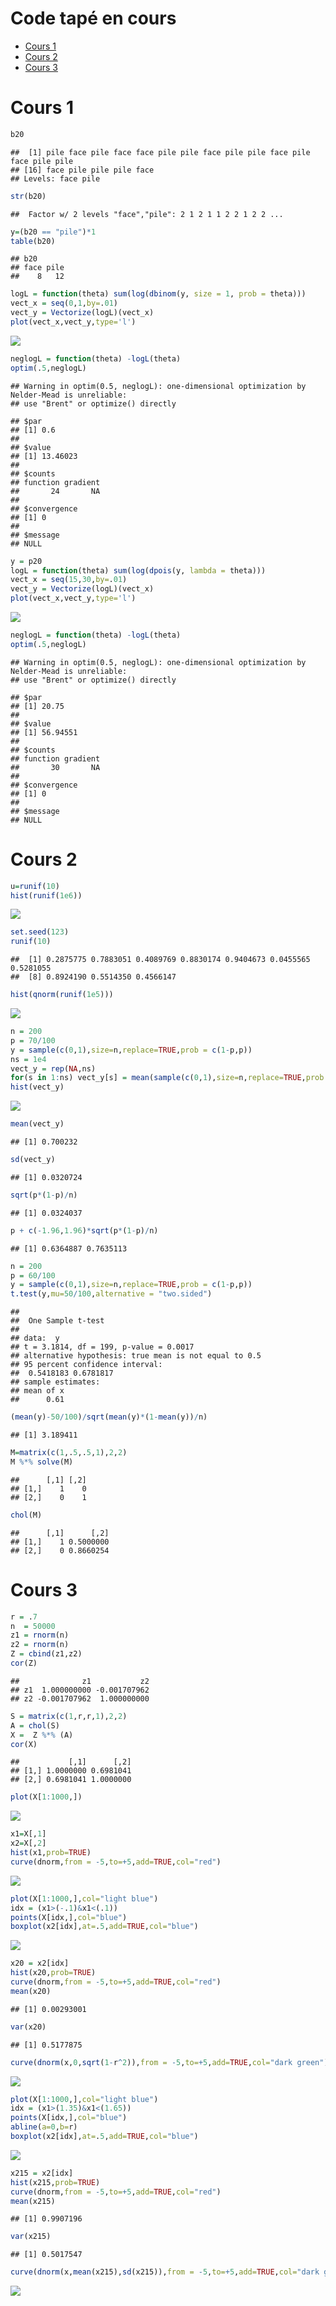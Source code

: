 Code tapé en cours
================

- <a href="#cours-1" id="toc-cours-1">Cours 1</a>
- <a href="#cours-2" id="toc-cours-2">Cours 2</a>
- <a href="#cours-3" id="toc-cours-3">Cours 3</a>

# Cours 1

``` r
b20
```

    ##  [1] pile face pile face face pile pile face pile pile face pile face pile pile
    ## [16] face pile pile pile face
    ## Levels: face pile

``` r
str(b20)
```

    ##  Factor w/ 2 levels "face","pile": 2 1 2 1 1 2 2 1 2 2 ...

``` r
y=(b20 == "pile")*1
table(b20)
```

    ## b20
    ## face pile 
    ##    8   12

``` r
logL = function(theta) sum(log(dbinom(y, size = 1, prob = theta)))
vect_x = seq(0,1,by=.01)
vect_y = Vectorize(logL)(vect_x)
plot(vect_x,vect_y,type='l')
```

<img src="STT5100code123_files/figure-gfm/unnamed-chunk-1-1.png" style="display: block; margin: auto;" />

``` r
neglogL = function(theta) -logL(theta)
optim(.5,neglogL)
```

    ## Warning in optim(0.5, neglogL): one-dimensional optimization by Nelder-Mead is unreliable:
    ## use "Brent" or optimize() directly

    ## $par
    ## [1] 0.6
    ## 
    ## $value
    ## [1] 13.46023
    ## 
    ## $counts
    ## function gradient 
    ##       24       NA 
    ## 
    ## $convergence
    ## [1] 0
    ## 
    ## $message
    ## NULL

``` r
y = p20
logL = function(theta) sum(log(dpois(y, lambda = theta)))
vect_x = seq(15,30,by=.01)
vect_y = Vectorize(logL)(vect_x)
plot(vect_x,vect_y,type='l')
```

<img src="STT5100code123_files/figure-gfm/unnamed-chunk-1-2.png" style="display: block; margin: auto;" />

``` r
neglogL = function(theta) -logL(theta)
optim(.5,neglogL)
```

    ## Warning in optim(0.5, neglogL): one-dimensional optimization by Nelder-Mead is unreliable:
    ## use "Brent" or optimize() directly

    ## $par
    ## [1] 20.75
    ## 
    ## $value
    ## [1] 56.94551
    ## 
    ## $counts
    ## function gradient 
    ##       30       NA 
    ## 
    ## $convergence
    ## [1] 0
    ## 
    ## $message
    ## NULL

# Cours 2

``` r
u=runif(10)
hist(runif(1e6))
```

<img src="STT5100code123_files/figure-gfm/unnamed-chunk-2-1.png" style="display: block; margin: auto;" />

``` r
set.seed(123)
runif(10)
```

    ##  [1] 0.2875775 0.7883051 0.4089769 0.8830174 0.9404673 0.0455565 0.5281055
    ##  [8] 0.8924190 0.5514350 0.4566147

``` r
hist(qnorm(runif(1e5)))
```

<img src="STT5100code123_files/figure-gfm/unnamed-chunk-2-2.png" style="display: block; margin: auto;" />

``` r
n = 200
p = 70/100
y = sample(c(0,1),size=n,replace=TRUE,prob = c(1-p,p))
ns = 1e4
vect_y = rep(NA,ns)
for(s in 1:ns) vect_y[s] = mean(sample(c(0,1),size=n,replace=TRUE,prob = c(1-p,p)))
hist(vect_y)
```

<img src="STT5100code123_files/figure-gfm/unnamed-chunk-2-3.png" style="display: block; margin: auto;" />

``` r
mean(vect_y)
```

    ## [1] 0.700232

``` r
sd(vect_y)
```

    ## [1] 0.0320724

``` r
sqrt(p*(1-p)/n)
```

    ## [1] 0.0324037

``` r
p + c(-1.96,1.96)*sqrt(p*(1-p)/n)
```

    ## [1] 0.6364887 0.7635113

``` r
n = 200
p = 60/100
y = sample(c(0,1),size=n,replace=TRUE,prob = c(1-p,p))
t.test(y,mu=50/100,alternative = "two.sided")
```

    ## 
    ##  One Sample t-test
    ## 
    ## data:  y
    ## t = 3.1814, df = 199, p-value = 0.0017
    ## alternative hypothesis: true mean is not equal to 0.5
    ## 95 percent confidence interval:
    ##  0.5418183 0.6781817
    ## sample estimates:
    ## mean of x 
    ##      0.61

``` r
(mean(y)-50/100)/sqrt(mean(y)*(1-mean(y))/n)
```

    ## [1] 3.189411

``` r
M=matrix(c(1,.5,.5,1),2,2)
M %*% solve(M)
```

    ##      [,1] [,2]
    ## [1,]    1    0
    ## [2,]    0    1

``` r
chol(M)
```

    ##      [,1]      [,2]
    ## [1,]    1 0.5000000
    ## [2,]    0 0.8660254

# Cours 3

``` r
r = .7
n  = 50000
z1 = rnorm(n)
z2 = rnorm(n)
Z = cbind(z1,z2)
cor(Z)
```

    ##              z1           z2
    ## z1  1.000000000 -0.001707962
    ## z2 -0.001707962  1.000000000

``` r
S = matrix(c(1,r,r,1),2,2)
A = chol(S)
X =  Z %*% (A) 
cor(X)
```

    ##           [,1]      [,2]
    ## [1,] 1.0000000 0.6981041
    ## [2,] 0.6981041 1.0000000

``` r
plot(X[1:1000,])
```

<img src="STT5100code123_files/figure-gfm/unnamed-chunk-3-1.png" style="display: block; margin: auto;" />

``` r
x1=X[,1]
x2=X[,2]
hist(x1,prob=TRUE)
curve(dnorm,from = -5,to=+5,add=TRUE,col="red")
```

<img src="STT5100code123_files/figure-gfm/unnamed-chunk-3-2.png" style="display: block; margin: auto;" />

``` r
plot(X[1:1000,],col="light blue")
idx = (x1>(-.1)&x1<(.1))
points(X[idx,],col="blue")
boxplot(x2[idx],at=.5,add=TRUE,col="blue")
```

<img src="STT5100code123_files/figure-gfm/unnamed-chunk-3-3.png" style="display: block; margin: auto;" />

``` r
x20 = x2[idx]
hist(x20,prob=TRUE)
curve(dnorm,from = -5,to=+5,add=TRUE,col="red")
mean(x20)
```

    ## [1] 0.00293001

``` r
var(x20)
```

    ## [1] 0.5177875

``` r
curve(dnorm(x,0,sqrt(1-r^2)),from = -5,to=+5,add=TRUE,col="dark green")
```

<img src="STT5100code123_files/figure-gfm/unnamed-chunk-3-4.png" style="display: block; margin: auto;" />

``` r
plot(X[1:1000,],col="light blue")
idx = (x1>(1.35)&x1<(1.65))
points(X[idx,],col="blue")
abline(a=0,b=r)
boxplot(x2[idx],at=.5,add=TRUE,col="blue")
```

<img src="STT5100code123_files/figure-gfm/unnamed-chunk-3-5.png" style="display: block; margin: auto;" />

``` r
x215 = x2[idx]
hist(x215,prob=TRUE)
curve(dnorm,from = -5,to=+5,add=TRUE,col="red")
mean(x215)
```

    ## [1] 0.9907196

``` r
var(x215)
```

    ## [1] 0.5017547

``` r
curve(dnorm(x,mean(x215),sd(x215)),from = -5,to=+5,add=TRUE,col="dark green")
```

<img src="STT5100code123_files/figure-gfm/unnamed-chunk-3-6.png" style="display: block; margin: auto;" />
